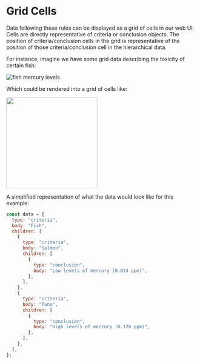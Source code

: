 # Grid Cells

Data following these rules can be displayed as a grid of cells in our web UI. Cells are directly representative of criteria or conclusion objects. The position of criteria/conclusion cells in the grid is representative of the position of those criteria/conclusion cell in the hierarchical data.

For instance, imagine we have some grid data describing the toxicity of certain fish:

![fish mercury levels](/img/fish-object-example.png)

Which could be rendered into a grid of cells like:

<img src="/img/fish-cell-example.png" width="auto" height="240"/>

A simplified representation of what the data would look like for this example:

```js
const data = {
  type: "criteria",
  body: "Fish",
  children: [
    {
      type: "criteria",
      body: "Salmon",
      children: [
        {
          type: "conclusion",
          body: "Low levels of mercury (0.014 ppm)",
        },
      ],
    },
    {
      type: "criteria",
      body: "Tuna",
      children: [
        {
          type: "conclusion",
          body: "High levels of mercury (0.126 ppm)",
        },
      ],
    },
  ],
};
```
